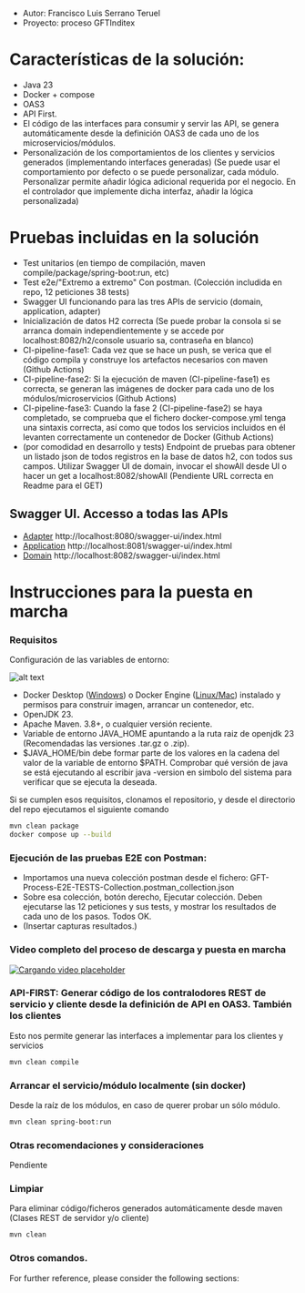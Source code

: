 [//]: # (- METADATOS: //TODO: Añadir más elegantemente   )
- Autor: Francisco Luis Serrano Teruel
- Proyecto: proceso GFTInditex

# Características de la solución:
* Java 23
* Docker + compose
* OAS3
* API First.
* El código de las interfaces para consumir y servir las API, se genera automáticamente desde la definición OAS3 de cada uno de los microservicios/módulos.
* Personalización de los comportamientos de los clientes y servicios generados (implementando interfaces generadas) (Se puede usar el comportamiento por defecto o se puede personalizar, cada módulo. Personalizar permite añadir lógica adicional requerida por el negocio. En el controlador que implemente dicha interfaz, añadir la lógica personalizada)

# Pruebas incluidas en la solución
* Test unitarios (en tiempo de compilación, maven compile/package/spring-boot:run, etc)
* Test e2e/"Extremo a extremo" Con postman. (Colección includida en repo, 12 peticiones 38 tests)
* Swagger UI funcionando para las tres APIs de servicio (domain, application, adapter)
* Inicialización de datos H2 correcta (Se puede probar la consola si se arranca domain independientemente y se accede por localhost:8082/h2/console usuario sa, contraseña en blanco)
* CI-pipeline-fase1: Cada vez que se hace un push, se verica que el código compila y construye los artefactos necesarios con maven (Github Actions)
* CI-pipeline-fase2: Si la ejecución de maven (CI-pipeline-fase1) es correcta, se generan las imágenes de docker para cada uno de los módulos/microservicios  (Github Actions)
* CI-pipeline-fase3: Cuando la fase 2 (CI-pipeline-fase2) se haya completado, se comprueba que el fichero docker-compose.yml tenga una sintaxis correcta, así como que todos los servicios incluidos en él levanten correctamente un contenedor de Docker  (Github Actions)
* (por comodidad en desarrollo y tests) Endpoint de pruebas para obtener un listado json de todos registros en la base de datos h2, con todos sus campos. Utilizar Swagger UI de domain, invocar el showAll desde UI o hacer un get a localhost:8082/showAll  (Pendiente URL correcta en Readme para el GET) 

## Swagger UI. Accesso a todas las APIs
- [Adapter](http://localhost:8080/swagger-ui/index.html) http://localhost:8080/swagger-ui/index.html
- [Application](http://localhost:8081/swagger-ui/index.html) http://localhost:8081/swagger-ui/index.html
- [Domain](http://localhost:8082/swagger-ui/index.html) http://localhost:8082/swagger-ui/index.html
 
# Instrucciones para la puesta en marcha
### Requisitos
Configuración de las variables de entorno:

![alt text][captura_env_vars]

[captura_env_vars]: https://github.com/kapeas/gftidtx/blob/main/enviroment-vars.png?raw=true "env vars alt text"

* Docker Desktop ([Windows](https://docs.docker.com/desktop/setup/install/windows-install/)) o Docker Engine ([Linux/Mac](https://docs.docker.com/engine/install/)) instalado y permisos para construir imagen, arrancar un contenedor, etc.
* OpenJDK 23.
* Apache Maven. 3.8+, o cualquier versión reciente.  
* Variable de entorno JAVA_HOME apuntando a la ruta raiz de openjdk 23  (Recomendadas las versiones .tar.gz o .zip).
* $JAVA_HOME/bin debe formar parte de los valores en la cadena del valor de la variable de entorno $PATH. Comprobar qué versión de java se está ejecutando al escribir java -version en simbolo del sistema para verificar que se ejecuta la deseada.


Si se cumplen esos requisitos, clonamos el repositorio, y desde el directorio del repo ejecutamos el siguiente comando
```bash
mvn clean package
docker compose up --build
```

### Ejecución de las pruebas E2E con Postman:
- Importamos una nueva colección postman desde el fichero: GFT-Process-E2E-TESTS-Collection.postman_collection.json
- Sobre esa colección, botón derecho, Ejecutar colección. Deben ejecutarse las 12 peticiones y sus tests, y mostrar los resultados de cada uno de los pasos. Todos OK.
- (Insertar capturas resultados.)

### Video completo del proceso de descarga y puesta en marcha
[![Cargando video placeholder](http://img.youtube.com/vi/bjlFMKprzbE/0.jpg)](http://www.youtube.com/watch?v=bjlFMKprzbE)

### API-FIRST: Generar código de los contralodores REST de servicio y cliente desde la definición de API en OAS3. También los clientes
Esto nos permite generar las interfaces a implementar para los clientes y servicios

```bash
mvn clean compile
```

### Arrancar el servicio/módulo localmente (sin docker)
Desde la raíz de los módulos, en caso de querer probar un sólo módulo.

```bash
mvn clean spring-boot:run
```

### Otras recomendaciones y consideraciones
Pendiente



### Limpiar
Para eliminar código/ficheros generados automáticamente desde maven (Clases REST de servidor y/o cliente)

```bash
mvn clean
```

### Otros comandos.
For further reference, please consider the following sections:
